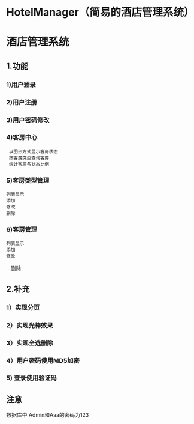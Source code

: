 # HotelManager（简易的酒店管理系统）

# 酒店管理系统

## 1.功能
### 1)用户登录
### 2)用户注册
### 3)用户密码修改
### 4)客房中心
     以图形方式显示客房状态
     按客房类型查询客房
     统计客房各状态比例
### 5)客房类型管理
    列表显示
    添加
    修改
    删除
### 6)客房管理
    列表显示
    添加
    修改
    删除
## 2.补充
### 1）实现分页
### 2）实现光棒效果
### 3）实现全选删除
### 4）用户密码使用MD5加密
### 5) 登录使用验证码
 
## 注意
  数据库中 Admin和Aaa的密码为123
  

